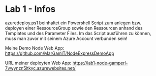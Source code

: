 # Lab 1 - Infos
azuredeploy.ps1 beinhaltet ein Powershell Script zum anlegen bzw. deployen einer RessourceGroup sowie den Ressourcen anhand des Templates und des Parameter Files.
Im das Script ausführen zu können, muss man zuvor mit seinem Azure Account verbunden sein!

Meine Demo Node Web App: https://github.com/MarGamIT/NodeExpressDemoApp

URL meiner deployten Web App: https://lab1-node-gamperl-7vwynzn5ltkyc.azurewebsites.net/
